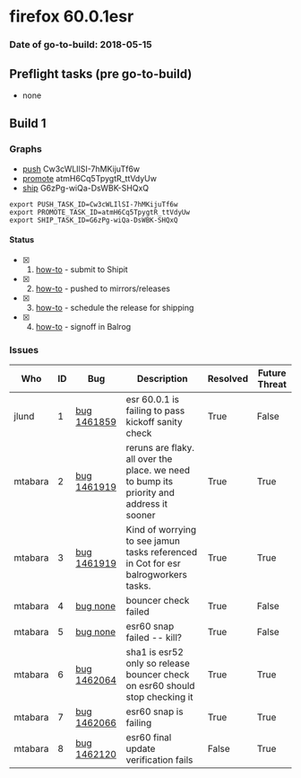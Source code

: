 # firefox 60.0.1esr

### Date of go-to-build: 2018-05-15

## Preflight tasks (pre go-to-build)
- none

## Build 1  

### Graphs
* [push](https://tools.taskcluster.net/push-inspector/#/Cw3cWLIlSI-7hMKijuTf6w) Cw3cWLIlSI-7hMKijuTf6w
* [promote](https://tools.taskcluster.net/push-inspector/#/atmH6Cq5TpygtR_ttVdyUw) atmH6Cq5TpygtR_ttVdyUw
* [ship](https://tools.taskcluster.net/push-inspector/#/G6zPg-wiQa-DsWBK-SHQxQ) G6zPg-wiQa-DsWBK-SHQxQ
```
export PUSH_TASK_ID=Cw3cWLIlSI-7hMKijuTf6w
export PROMOTE_TASK_ID=atmH6Cq5TpygtR_ttVdyUw
export SHIP_TASK_ID=G6zPg-wiQa-DsWBK-SHQxQ
```


#### Status
- [x] 1.  [how-to](https://wiki.mozilla.org/Release:Release_Automation_on_Mercurial:Starting_a_Release#Submit_to_Ship_It)  - submit to Shipit
- [x] 2.  [how-to](https://github.com/mozilla-releng/releasewarrior-2.0/blob/master/docs/release-promotion/desktop/howto.md#push-artifacts-to-releases-directory)  - pushed to mirrors/releases
- [x] 3.  [how-to](https://github.com/mozilla-releng/releasewarrior-2.0/blob/master/docs/release-promotion/desktop/howto.md#ship-the-release)  - schedule the release for shipping
- [x] 4.  [how-to](https://github.com/mozilla-releng/releasewarrior-2.0/blob/master/docs/release-promotion/desktop/howto.md#obtain-sign-offs-for-changes)  - signoff in Balrog

### Issues
| Who                 | ID               | Bug                                                                 | Description                | Resolved                | Future Threat                |
| ------------------- | ---------------- | ------------------------------------------------------------------- | -------------------------- | ----------------------- | ---------------------------- |
| jlund  | 1 | [bug 1461859](https://bugzil.la/1461859)        | esr 60.0.1 is failing to pass kickoff sanity check | True | False |
| mtabara  | 2 | [bug 1461919](https://bugzil.la/1461919)        | reruns are flaky. all over the place. we need to bump its priority and address it sooner | True | True |
| mtabara  | 3 | [bug 1461919](https://bugzil.la/1461919)        | Kind of worrying to see jamun tasks referenced in Cot for esr balrogworkers tasks. | True | True |
| mtabara  | 4 | [bug none](https://bugzil.la/none)        | bouncer check failed | True | False |
| mtabara  | 5 | [bug none](https://bugzil.la/none)        | esr60 snap failed -- kill? | True | False |
| mtabara  | 6 | [bug 1462064](https://bugzil.la/1462064)        | sha1 is esr52 only so release bouncer check on esr60 should stop checking it | True | True |
| mtabara  | 7 | [bug 1462066](https://bugzil.la/1462066)        | esr60 snap is failing | True | True |
| mtabara  | 8 | [bug 1462120](https://bugzil.la/1462120)        | esr60 final update verification fails | False | True |


